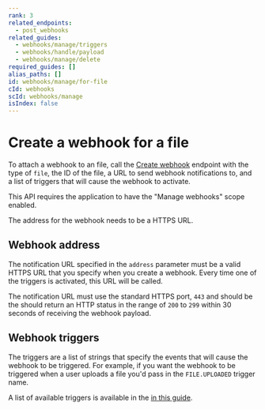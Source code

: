 ```yaml
---
rank: 3
related_endpoints:
  - post_webhooks
related_guides:
  - webhooks/manage/triggers
  - webhooks/handle/payload
  - webhooks/manage/delete
required_guides: []
alias_paths: []
id: webhooks/manage/for-file
cId: webhooks
scId: webhooks/manage
isIndex: false
---
```


# Create a webhook for a file

To attach a webhook to an file, call the [Create webhook][1] endpoint with the
type of `file`, the ID of the file, a URL to send webhook notifications to, and
a list of triggers that will cause the webhook to activate.

<Samples id='post_webhooks' >

</Samples>

<Message type='warning'>

This API requires the application to have the "Manage
webhooks" scope enabled.

The address for the webhook needs to be a HTTPS URL.

</Message>

## Webhook address

The notification URL specified in the `address` parameter must be a
valid HTTPS URL that you specify when you create a webhook. Every
time one of the triggers is activated, this URL will be called.

The notification URL must use the standard HTTPS port, `443` and should be the
should return an HTTP status in the range of `200` to `299` within 30 seconds
of receiving the webhook payload.

## Webhook triggers

The triggers are a list of strings that specify the events that will cause the
webhook to be triggered. For example, if you want the webhook to be triggered
when a user uploads a file you'd pass in the `FILE.UPLOADED` trigger name.

A list of available triggers is available in the [in this guide][2].

[1]: endpoint://post_webhooks
[2]: guide://webhooks/manage/triggers
